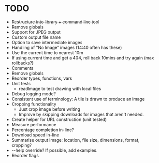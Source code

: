 
# TODO
* ~~Restructure into library + command line tool~~
* Remove globals
* Support for JPEG output
* Custom output file name
* Option to save intermediate images
* Handling of "No Image" images (14:40 often has these)
* Use the current time to nearest 10m
* If using current time and get a 404, roll back 10mins and try again (max rollbacks?)
* Comments
* Remove globals
* Reorder types, functions, vars
* Unit tests
  * readImage to test drawing with local files
* Debug logging mode?
* Consistent use of terminology: A tile is drawn to produce an image
* Cropping functionality
  * Just crop image before writing
  * Improve by skipping downloads for images that aren't needed.
* Create helper for URL construction (unit tested)
* Measure performance
* Percentage completion in-line?
* Download speed in-line
* Summarise output image: location, file size, dimensions, format, cropping?
* --help override? If possible, add examples.
* Reorder flags
